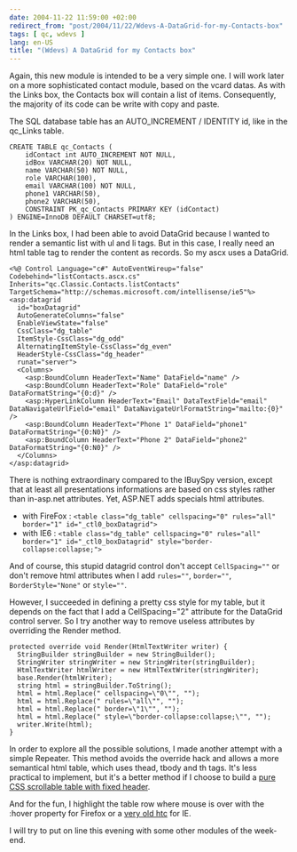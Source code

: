 ```yaml
---
date: 2004-11-22 11:59:00 +02:00
redirect_from: "post/2004/11/22/Wdevs-A-DataGrid-for-my-Contacts-box"
tags: [ qc, wdevs ]
lang: en-US
title: "(Wdevs) A DataGrid for my Contacts box"
---
```


Again, this new module is intended to be a very simple one. I will work
later on a more sophisticated contact module, based on the vcard datas. As with
the Links box, the Contacts box will contain a list of items. Consequently, the
majority of its code can be write with copy and paste.

The SQL database table has an AUTO_INCREMENT / IDENTITY id, like in the
qc_Links table.

```
CREATE TABLE qc_Contacts (
    idContact int AUTO_INCREMENT NOT NULL,
    idBox VARCHAR(20) NOT NULL,
    name VARCHAR(50) NOT NULL,
    role VARCHAR(100),
    email VARCHAR(100) NOT NULL,
    phone1 VARCHAR(50),
    phone2 VARCHAR(50),
    CONSTRAINT PK_qc_Contacts PRIMARY KEY (idContact)
) ENGINE=InnoDB DEFAULT CHARSET=utf8;
```

In the Links box, I had been able to avoid DataGrid because I wanted to
render a semantic list with ul and li tags. But in this case, I really need an
html table tag to render the content as records. So my ascx uses a
DataGrid.

```
<%@ Control Language="c#" AutoEventWireup="false" Codebehind="listContacts.ascx.cs" Inherits="qc.Classic.Contacts.listContacts" TargetSchema="http://schemas.microsoft.com/intellisense/ie5"%>
<asp:datagrid
  id="boxDatagrid"
  AutoGenerateColumns="false"
  EnableViewState="false"
  CssClass="dg_table"
  ItemStyle-CssClass="dg_odd"
  AlternatingItemStyle-CssClass="dg_even"
  HeaderStyle-CssClass="dg_header"
  runat="server">
  <Columns>
    <asp:BoundColumn HeaderText="Name" DataField="name" />
    <asp:BoundColumn HeaderText="Role" DataField="role" DataFormatString="{0:d}" />
    <asp:HyperLinkColumn HeaderText="Email" DataTextField="email" DataNavigateUrlField="email" DataNavigateUrlFormatString="mailto:{0}" />
    <asp:BoundColumn HeaderText="Phone 1" DataField="phone1" DataFormatString="{0:N0}" />
    <asp:BoundColumn HeaderText="Phone 2" DataField="phone2" DataFormatString="{0:N0}" />
  </Columns>
</asp:datagrid>
```

There is nothing extraordinary compared to the IBuySpy version, except that
at least all presentations informations are based on css styles rather than
in-asp.net attributes. Yet, ASP.NET adds specials html attributes.

* with FireFox : `<table class="dg_table" cellspacing="0" rules="all"
border="1" id="_ctl0_boxDatagrid">`
* with IE6 : `<table class="dg_table" cellspacing="0" rules="all"
border="1" id="_ctl0_boxDatagrid" style="border-collapse:collapse;">`

And of course, this stupid datagrid control don't accept `CellSpacing=""` or
don't remove html attributes when I add `rules=""`, `border=""`, `BorderStyle="None"`
or `style=""`.

However, I succeeded in defining a pretty css style for my table, but it
depends on the fact that I add a CellSpacing="2" attribute for the DataGrid
control server. So I try another way to remove useless attributes by overriding
the Render method.

```
protected override void Render(HtmlTextWriter writer) {
  StringBuilder stringBuilder = new StringBuilder();
  StringWriter stringWriter = new StringWriter(stringBuilder);
  HtmlTextWriter htmlWriter = new HtmlTextWriter(stringWriter);
  base.Render(htmlWriter);
  string html = stringBuilder.ToString();
  html = html.Replace(" cellspacing=\"0\"", "");
  html = html.Replace(" rules=\"all\"", "");
  html = html.Replace(" border=\"1\"", "");
  html = html.Replace(" style=\"border-collapse:collapse;\"", "");
  writer.Write(html);
}
```

In order to explore all the possible solutions, I made another attempt with
a simple Repeater. This method avoids the override hack and allows a more
semantical html table, which uses thead, tbody and th tags. It's less practical
to implement, but it's a better method if I choose to build a [pure CSS scrollable table
with fixed header](http://www.imaputz.com/cssStuff/bigFourVersion.html).

And for the fun, I highlight the table row where mouse is over with the
:hover property for Firefox or a [
very old htc](http://msdn.microsoft.com/library/default.asp?url=/library/en-us/dndude/html/dude07232001.asp) for IE.

I will try to put on line this evening with some other modules of the
week-end.
